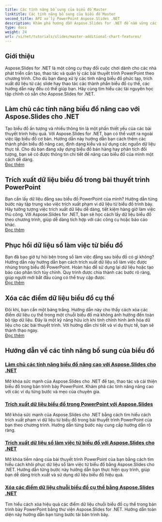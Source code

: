 ```yaml
---
title: Các tính năng bổ sung của biểu đồ Master
linktitle: Các tính năng bổ sung của biểu đồ Master
second_title: API xử lý PowerPoint Aspose.Slides .NET
description: Khám phá hướng dẫn Aspose.Slides for .NET để nắm vững các tính năng biểu đồ nâng cao, trích xuất dữ liệu biểu đồ và thao tác dữ liệu chuỗi trong bản trình bày PowerPoint.
type: docs
weight: 24
url: /vi/net/tutorials/slides/master-additional-chart-features/
---
```

## Giới thiệu

Aspose.Slides for .NET là một công cụ thay đổi cuộc chơi dành cho các nhà phát triển cần tạo, thao tác và quản lý các bài thuyết trình PowerPoint theo chương trình. Cho dù bạn đang xử lý các tính năng biểu đồ phức tạp, trích xuất dữ liệu từ các slide hay thao tác các thành phần biểu đồ cụ thể, các hướng dẫn này đều có thể giúp bạn. Hãy cùng tìm hiểu các tài nguyên học tập chính có sẵn cho Aspose.Slides for .NET.

## Làm chủ các tính năng biểu đồ nâng cao với Aspose.Slides cho .NET  
Tạo biểu đồ ấn tượng và nhiều thông tin là một phần thiết yếu của các bài thuyết trình hiệu quả. Với Aspose.Slides for .NET, bạn có thể vượt ra ngoài việc lập biểu đồ cơ bản. Hướng dẫn này hướng dẫn bạn cách thêm các thành phần biểu đồ nâng cao, định dạng kiểu và sử dụng các nguồn dữ liệu thực tế. Cho dù bạn đang xây dựng biểu đồ bán hàng hay phân tích đối tượng, bạn sẽ có được thông tin chi tiết để nâng cao biểu đồ của mình một cách dễ dàng.  
[Đọc thêm](./master-advanced-chart-features/)


## Trích xuất dữ liệu biểu đồ trong bài thuyết trình PowerPoint  
Bạn cần lấy dữ liệu đằng sau biểu đồ PowerPoint của mình? Hướng dẫn từng bước này tập trung vào việc trích xuất phạm vi dữ liệu từ biểu đồ trình bày. Hãy tưởng tượng việc trích xuất dữ liệu dễ dàng, tiết kiệm hàng giờ làm việc thủ công. Với Aspose.Slides for .NET, bạn sẽ học cách lấy dữ liệu biểu đồ theo chương trình, giúp dễ dàng tích hợp với các công cụ hoặc báo cáo khác.  
[Đọc thêm](./get-chart-data-extraction/)


## Phục hồi dữ liệu sổ làm việc từ biểu đồ  
Bạn đã bao giờ tự hỏi bên trong sổ làm việc đằng sau biểu đồ có gì không? Hướng dẫn này hướng dẫn bạn cách trích xuất dữ liệu sổ làm việc được nhúng trong biểu đồ PowerPoint. Hoàn hảo để sử dụng lại dữ liệu hoặc tạo báo cáo phân tích tùy chỉnh. Quy trình được chia thành các bước rõ ràng, giúp người mới bắt đầu cũng có thể truy cập được.  
[Đọc thêm](./extract-workbook-data-from-charts/)


## Xóa các điểm dữ liệu biểu đồ cụ thể  
Đôi khi, bạn cần một bảng trắng. Hướng dẫn này cho thấy cách xóa các điểm dữ liệu cụ thể trong một chuỗi biểu đồ mà không ảnh hưởng đến toàn bộ tập dữ liệu. Đây là một kỹ năng hữu ích khi tinh chỉnh hình ảnh hóa dữ liệu cho các bài thuyết trình. Với hướng dẫn chi tiết và ví dụ thực tế, bạn sẽ thành thạo ngay.  
[Đọc thêm](./clearing-specific-chart-series-data-points/)

## Hướng dẫn về các tính năng bổ sung của biểu đồ
### [Làm chủ các tính năng biểu đồ nâng cao với Aspose.Slides cho .NET](./master-advanced-chart-features/)
Mở khóa sức mạnh của Aspose.Slides cho .NET để tạo, thao tác và cải thiện biểu đồ trong bản trình bày PowerPoint. Khám phá các tính năng nâng cao với các ví dụ từng bước và mẹo của chuyên gia.
### [Trích xuất dữ liệu biểu đồ trong PowerPoint với Aspose.Slides](./get-chart-data-extraction/)
Mở khóa sức mạnh của Aspose.Slides cho .NET bằng cách tìm hiểu cách trích xuất phạm vi dữ liệu từ biểu đồ trong bài thuyết trình PowerPoint của bạn theo chương trình. Hướng dẫn từng bước này cung cấp hướng dẫn rõ ràng.
### [Trích xuất dữ liệu sổ làm việc từ biểu đồ với Aspose.Slides cho .NET](./extract-workbook-data-from-charts/)
Mở khóa tiềm năng của bài thuyết trình PowerPoint của bạn bằng cách tìm hiểu cách khôi phục dữ liệu sổ làm việc từ biểu đồ bằng Aspose.Slides cho .NET. Hướng dẫn từng bước này hướng dẫn bạn thực hiện quy trình, giúp bạn dễ dàng trích xuất và sử dụng dữ liệu biểu đồ hiệu quả.
### [Xóa các điểm dữ liệu chuỗi biểu đồ cụ thể bằng Aspose.Slides .NET](./clearing-specific-chart-series-data-points/)
Tìm hiểu cách xóa hiệu quả các điểm dữ liệu chuỗi biểu đồ cụ thể trong bản trình bày PowerPoint bằng thư viện Aspose.Slides for .NET. Hướng dẫn toàn diện này hướng dẫn bạn từng bước tải bản trình bày.